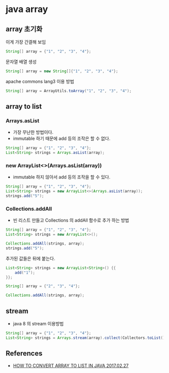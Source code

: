 # java array

## array 초기화
이게 가장 간결해 보임
```java
String[] array = {"1", "2", "3", "4"};
```

문자열 배열 생성
```java
String[] array = new String[]{"1", "2", "3", "4"};
```

apache commons lang3 이용 방법
```java
String[] array = ArrayUtils.toArray("1", "2", "3", "4");
```

## array to list
### Arrays.asList
* 가장 무난한 방법이다.
* immutable 하기 때문에 add 등의 조작은 할 수 없다.
```java
String[] array = {"1", "2", "3", "4"};
List<String> strings = Arrays.asList(array);
```

### new ArrayList<>(Arrays.asList(array))
* immutable 하지 않아서 add 등의 조작을 할 수 있다.
```java
String[] array = {"1", "2", "3", "4"};
List<String> strings = new ArrayList<>(Arrays.asList(array));
strings.add("5");
```

### Collections.addAll
* 빈 리스트 만들고 Collections 의 addAll 함수로 추가 하는 방법
```java
String[] array = {"1", "2", "3", "4"};
List<String> strings = new ArrayList<>();

Collections.addAll(strings, array);
strings.add("5");
```

추가된 값들은 뒤에 붙는다.
```java
List<String> strings = new ArrayList<String>() {{
    add("1");
}};

String[] array = {"2", "3", "4"};

Collections.addAll(strings, array);
```

## stream
* java 8 의 stream 이용방법
```java
String[] array = {"1", "2", "3", "4"};
List<String> strings = Arrays.stream(array).collect(Collectors.toList());
```

## References
* [HOW TO CONVERT ARRAY TO LIST IN JAVA 2017.02.27](https://www.codingeek.com/java/how-to-convert-array-to-list-in-java/)
